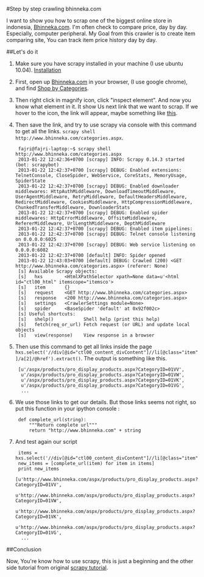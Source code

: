 #Step by step crawling bhinneka.com

I want to show you how to scrap one of the biggest online store in indonesia, [Bhinneka.com](http://www.bhinneka.com). I'm often check to compare price, day by day. Especially, computer peripheral. My Goal from this crawler is to create item comparing site, You can track item price history day by day.

##Let's do it

1. Make sure you have scrapy installed in your machine (I use ubuntu 10.04). [Installation](http://doc.scrapy.org/en/0.16/intro/install.html)
2. First, open up [Bhinneka.com](http://www.bhinneka.com) in your browser, (I use google chrome), and find [Shop by Categories](http://www.bhinneka.com/categories.aspx).
3. Then right click in magnify icon, click "inspect element". And now you know what element in it. It show Us next link that we want to scrap. If we hover to the icon, the link will appear, maybe something like [this](http://www.bhinneka.com/aspx/products/pro_display_products.aspx?CategoryID=01A8).
4. Then save the link, and try to use scrapy via console with this command to get all the links. `scrapy shell http://www.bhinneka.com/categories.aspx`.

        fajri@fajri-laptop:~$ scrapy shell http://www.bhinneka.com/categories.aspx
        2013-01-22 12:42:36+0700 [scrapy] INFO: Scrapy 0.14.3 started (bot: scrapybot)
        2013-01-22 12:42:37+0700 [scrapy] DEBUG: Enabled extensions: TelnetConsole, CloseSpider, WebService, CoreStats, MemoryUsage, SpiderState
        2013-01-22 12:42:37+0700 [scrapy] DEBUG: Enabled downloader middlewares: HttpAuthMiddleware, DownloadTimeoutMiddleware, UserAgentMiddleware, RetryMiddleware, DefaultHeadersMiddleware, RedirectMiddleware, CookiesMiddleware, HttpCompressionMiddleware, ChunkedTransferMiddleware, DownloaderStats
        2013-01-22 12:42:37+0700 [scrapy] DEBUG: Enabled spider middlewares: HttpErrorMiddleware, OffsiteMiddleware, RefererMiddleware, UrlLengthMiddleware, DepthMiddleware
        2013-01-22 12:42:37+0700 [scrapy] DEBUG: Enabled item pipelines: 
        2013-01-22 12:42:37+0700 [scrapy] DEBUG: Telnet console listening on 0.0.0.0:6025
        2013-01-22 12:42:37+0700 [scrapy] DEBUG: Web service listening on 0.0.0.0:6082
        2013-01-22 12:42:37+0700 [default] INFO: Spider opened
        2013-01-22 12:43:03+0700 [default] DEBUG: Crawled (200) <GET http://www.bhinneka.com/categories.aspx> (referer: None)
        [s] Available Scrapy objects:
        [s]   hxs        <HtmlXPathSelector xpath=None data=u'<html id="ctl00_html" itemscope="itemsco'>
        [s]   item       {}
        [s]   request    <GET http://www.bhinneka.com/categories.aspx>
        [s]   response   <200 http://www.bhinneka.com/categories.aspx>
        [s]   settings   <CrawlerSettings module=None>
        [s]   spider     <BaseSpider 'default' at 0x92f002c>
        [s] Useful shortcuts:
        [s]   shelp()           Shell help (print this help)
        [s]   fetch(req_or_url) Fetch request (or URL) and update local objects
        [s]   view(response)    View response in a browser


5. Then use this command to get all links inside the page `hxs.select('//div[@id="ctl00_content_divContent"]//li[@class="item"]/a[2]/@href').extract()`. The output is something like this.

        [u'/aspx/products/pro_display_products.aspx?CategoryID=01VV',
         u'/aspx/products/pro_display_products.aspx?CategoryID=01VW',
         u'/aspx/products/pro_display_products.aspx?CategoryID=01VK',
         u'/aspx/products/pro_display_products.aspx?CategoryID=01VG',
         ...

6. We use those links to get our details. But those links seems not right, so put this function in your ipython console :

        def complete_url(string):
            """Return complete url"""
            return "http://www.bhinneka.com" + string

7. And test again our script

        items = hxs.select('//div[@id="ctl00_content_divContent"]//li[@class="item"]/a[2]/@href').extract()
        new_items = [complete_url(item) for item in items]
        print new_items
        [u'http://www.bhinneka.com/aspx/products/pro_display_products.aspx?CategoryID=01VV',
         u'http://www.bhinneka.com/aspx/products/pro_display_products.aspx?CategoryID=01VW',
         u'http://www.bhinneka.com/aspx/products/pro_display_products.aspx?CategoryID=01VK',
         u'http://www.bhinneka.com/aspx/products/pro_display_products.aspx?CategoryID=01VG', 
         ...

##Conclusion

Now, You're know how to use scrapy, this is just a beginning and the other side tutorial from original [scrapy tutorial](https://scrapy.readthedocs.org/en/latest/intro/tutorial.html). 
